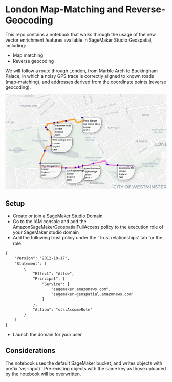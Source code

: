 # London Map-Matching and Reverse-Geocoding

This repo contains a notebook that walks through the usage of the new vector enrichment features available in SageMaker Studio Geospatial, including:
- Map matching
- Reverse geocoding

We will follow a route through London, from Marble Arch to Buckingham Palace, in which a noisy GPS trace is correctly aligned to known roads (map-matching), and addresses derived from the coordinate points (reverse geocoding).

![Image](image.png "Map-matching and reverse-geocoding in London")

## Setup

- Create or join a [SageMaker Studio Domain](https://docs.aws.amazon.com/sagemaker/latest/dg/onboard-iam.html)
- Go to the IAM console and add the AmazonSageMakerGeospatialFullAccess policy to the execution role of your SageMaker studio domain
- Add the following trust policy under the 'Trust relationships' tab for the role:

```
{
    "Version": "2012-10-17",
    "Statement": [
        {
            "Effect": "Allow",
            "Principal": {
                "Service": [
                    "sagemaker.amazonaws.com",
                    "sagemaker-geospatial.amazonaws.com"
                ]
            },
            "Action": "sts:AssumeRole"
        }
    ]
}
```

- Launch the domain for your user

## Considerations

The notebook uses the default SageMaker bucket, and writes objects with prefix 'vej-input/'. Pre-existing objects with the same key as those uploaded by the notebook will be overwritten.
